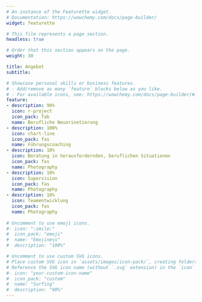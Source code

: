 ```yaml
---
# An instance of the Featurette widget.
# Documentation: https://wowchemy.com/docs/page-builder/
widget: featurette

# This file represents a page section.
headless: true

# Order that this section appears on the page.
weight: 30

title: Angebot
subtitle:

# Showcase personal skills or business features.
# - Add/remove as many `feature` blocks below as you like.
# - For available icons, see: https://wowchemy.com/docs/page-builder/#icons
feature:
- description: 90%
  icon: r-project
  icon_pack: fab
  name: Berufliche Neuorinetierung
- description: 100%
  icon: chart-line
  icon_pack: fas
  name: Führungscoaching
- description: 10%
  icon: Beratung in herausfordernden, beruflichen Situationen
  icon_pack: fas
  name: Photography
- description: 10%
  icon: Supervision
  icon_pack: fas
  name: Photography
- description: 10%
  icon: Teamentwicklung
  icon_pack: fas
  name: Photography
  
# Uncomment to use emoji icons.
#- icon: ":smile:"
#  icon_pack: "emoji"
#  name: "Emojiness"
#  description: "100%"  

# Uncomment to use custom SVG icons.
# Place custom SVG icon in `assets/images/icon-pack/`, creating folders if necessary.
# Reference the SVG icon name (without `.svg` extension) in the `icon` field.
#- icon: "your-custom-icon-name"
#  icon_pack: "custom"
#  name: "Surfing"
#  description: "90%"
---
```

